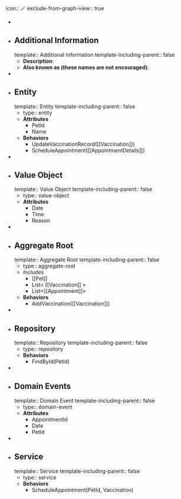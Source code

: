 icon:: 🪄
exclude-from-graph-view:: true

-
- ## Additional Information
  template:: Additional Information
  template-including-parent:: false
	- **Description**:
	- **Also known as (these names are not encouraged)**:
-
- ## Entity
  template:: Entity
  template-including-parent:: false
	- type:: entity
	- **Attributes**
		- PetId
		- Name
	- **Behaviors**
		- UpdateVaccinationRecord([[Vaccination]])
		- ScheduleAppointment([[AppointmentDetails]])
-
- ## Value Object
  template:: Value Object
  template-including-parent:: false
	- type:: value-object
	- **Attributes**
		- Date
		- Time
		- Reason
-
- ## Aggregate Root
  template:: Aggregate Root
  template-including-parent:: false
	- type:: aggregate-root
	- *Includes*
		- [[Pet]]
		- List< [[Vaccination]] >
		- List<[[Appointment]]>
	- **Behaviors**
		- AddVaccination([[Vaccination]])
-
- ## Repository
  template:: Repository
  template-including-parent:: false
	- type:: repository
	- **Behaviors**
		- FindById(PetId)
-
- ## Domain Events
  template:: Domain Event
  template-including-parent:: false
	- type:: domain-event
	- **Attributes**
		- AppointmentId
		- Date
		- PetId
-
- ## Service
  template:: Service
  template-including-parent:: false
	- type:: service
	- **Behaviors**
		- ScheduleAppointment(PetId, Vaccination)